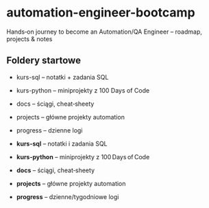 # automation-engineer-bootcamp
Hands‑on journey to become an Automation/QA Engineer – roadmap, projects &amp; notes

## Foldery startowe
- kurs-sql – notatki + zadania SQL
- kurs-python – miniprojekty z 100 Days of Code
- docs – ściągi, cheat‑sheety
- projects – główne projekty automation
- progress – dzienne logi



- **kurs-sql** – notatki i zadania SQL  
- **kurs-python** – miniprojekty z 100 Days of Code  
- **docs** – ściągi, cheat‑sheety  
- **projects** – główne projekty automation  
- **progress** – dzienne/tygodniowe logi  
